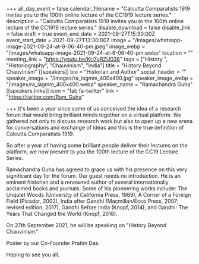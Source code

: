 +++
all_day_event = false
calendar_filename = "Calcutta Comparatists 1919  invites you to the 100th online lecture of the CC1919 lecture series."
description = "Calcutta Comparatists 1919  invites you to the 100th online lecture of the CC1919 lecture series."
disable_download = false
disable_link = false
draft = true
event_end_date = 2021-09-27T15:30:00Z
event_start_date = 2021-09-27T13:30:00Z
image = "/images/whatsapp-image-2021-09-24-at-8-06-40-pm.jpeg"
image_webp = "/images/whatsapp-image-2021-09-24-at-8-06-40-pm.webp"
location = ""
meeting_link = "https://youtu.be/KrI7vRZU038"
tags = ["History ", "Historiography", "Chauvinism", "India"]
title = "History Beyond Chauvinism"
[[speakers]]
bio = "Historian and Author"
social_header = ""
speaker_image = "/images/ra_lagmm_400x400.jpg"
speaker_image_webp = "/images/ra_lagmm_400x400.webp"
speaker_name = "Ramachandra Guha"
[[speakers.links]]
icon = "fab fa-twitter"
link = "https://twitter.com/Ram_Guha"

+++
It's been a year since some of us conceived the idea of a research forum that would bring brilliant minds together on a virtual platform. We gathered not only to discuss research work but also to open up a new arena for conversations and exchange of ideas and this is the true definition of Calcutta Comparatists 1919.

So after a year of having some brilliant people deliver their lectures on the platform, we now present to you the 100th lecture of the CC19 Lecture Series.

Ramachandra Guha has agreed to grace us with his presence on this very significant day for the forum. Our guest needs no introduction. He is an eminent historian and a renowned author of several internationally acclaimed books and journals. Some of his pioneering works include: The Unquiet Woods (University of California Press, 1989), A Corner of a Foreign Field (Picador, 2002), India after Gandhi (Macmillan/Ecco Press, 2007; revised edition, 2017), Gandhi Before India (Knopf, 2014), and Gandhi: The Years That Changed the World (Knopf, 2018).

On 27th September 2021, he will be speaking on "History Beyond Chauvinism."

Poster by our Co-Founder Pratim Das. 

Hoping to see you all. 